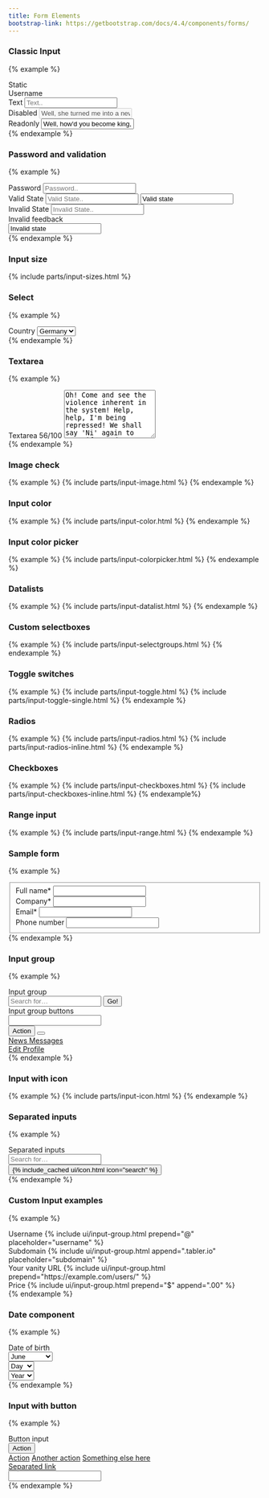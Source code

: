 ```yaml
---
title: Form Elements
bootstrap-link: https://getbootstrap.com/docs/4.4/components/forms/
---
```


### Classic Input

{% example %}
<div class="mb-2">
  <label class="form-label">Static</label>
<div class="form-control-plaintext">Username</div>
</div>

<div class="mb-2">
  <label class="form-label">Text</label>
  <input type="text" class="form-control" name="example-text-input" placeholder="Text..">
</div>

<div class="mb-2">
   <label class="form-label">Disabled</label>
   <input type="text" class="form-control" name="example-disabled-input" placeholder="Disabled.."
          value="Well, she turned me into a newt." disabled>
</div>
<div class="mb-2">
   <label class="form-label">Readonly</label>
   <input type="text" class="form-control" name="example-disabled-input" placeholder="Disabled.."
          value="Well, how'd you become king, then?" readonly>
</div>
{% endexample %}

### Password and validation
{% example %}
<div class="mb-2">
   <label class="form-label">Password</label>
   <input type="password" class="form-control" name="example-password-input" placeholder="Password..">
</div>

<div class="mb-2">
   <label class="form-label">Valid State</label>
   <input type="text" class="form-control is-valid" name="example-text-input-valid"
          placeholder="Valid State..">

   <input type="text" class="form-control mt-3 state-valid" value="Valid state">
</div>

<div class="mb-2">
   <label class="form-label">Invalid State</label>
   <input type="text" class="form-control is-invalid" name="example-text-input-invalid"
          placeholder="Invalid State..">
   <div class="invalid-feedback">Invalid feedback</div>

   <input type="text" class="form-control mt-3 state-invalid" value="Invalid state">
</div>
{% endexample %}

### Input size

{% include parts/input-sizes.html %}


### Select
{% example %}
<div class="mb-2">
   <label class="form-label">Country</label>
   <select class="form-select">
      <option value="">Germany</option>
      <option value="">USA</option>
      <option value="">Poland</option>
   </select>
</div>
{% endexample %}

### Textarea
{% example %}
<div class="mb-2">
   <label class="form-label">Textarea <span class="float-right text-muted">56/100</span></label>
   <textarea class="form-control" name="example-textarea-input" rows="6" placeholder="Content..">Oh! Come and see the violence inherent in the system! Help, help, I'm being repressed! We shall say 'Ni' again to you, if you do not appease us. I'm not a witch. I'm not a witch. Camelot!</textarea>
</div>
{% endexample %}

### Image check
{% example %}
{% include parts/input-image.html %}
{% endexample %}

### Input color
{% example %}
{% include parts/input-color.html %}
{% endexample %}

### Input color picker
{% example %}
{% include parts/input-colorpicker.html %}
{% endexample %}

### Datalists
{% example %}
{% include parts/input-datalist.html %}
{% endexample %}

### Custom selectboxes
{% example %}
{% include parts/input-selectgroups.html %}
{% endexample %}

### Toggle switches
{% example %}
{% include parts/input-toggle.html %}
{% include parts/input-toggle-single.html %}
{% endexample %}

### Radios
{% example %}
{% include parts/input-radios.html %}
{% include parts/input-radios-inline.html %}
{% endexample %}

### Checkboxes
{% example %}
{% include parts/input-checkboxes.html %}
{% include parts/input-checkboxes-inline.html %}
{% endexample%}

### Range input
{% example %}
{% include parts/input-range.html %}
{% endexample %}

### Sample form
{% example %}
<fieldset class="form-fieldset">
	<div class="mb-2">
		<label class="form-label">Full name<span class="form-required">*</span></label>
		<input type="text" class="form-control"/>
	</div>
	<div class="mb-2">
		<label class="form-label">Company<span class="form-required">*</span></label>
		<input type="text" class="form-control"/>
	</div>
	<div class="mb-2">
		<label class="form-label">Email<span class="form-required">*</span></label>
		<input type="email" class="form-control"/>
	</div>
	<div class="mb-2 mb-0">
		<label class="form-label">Phone number</label>
		<input type="tel" class="form-control"/>
	</div>
</fieldset>
{% endexample %}

### Input group
{% example %}
<div class="mb-2">
   <label class="form-label">Input group</label>
   <div class="input-group">
      <input type="text" class="form-control" placeholder="Search for&hellip;">
      <span class="input-group-append">
							<button class="btn btn-primary" type="button">Go!</button>
						</span>
   </div>
</div>
<div class="mb-2">
   <label class="form-label">Input group buttons</label>
   <div class="input-group">
      <input type="text" class="form-control">
      <div class="input-group-append">
         <button type="button" class="btn btn-primary">Action</button>
         <button data-toggle="dropdown" type="button"
                 class="btn btn-primary dropdown-toggle"></button>
         <div class="dropdown-menu dropdown-menu-right">
            <a class="dropdown-item" href="#">
               News
            </a>
            <a class="dropdown-item" href="#">
               Messages
            </a>
            <div class="dropdown-divider"></div>
            <a class="dropdown-item" href="#">
               Edit Profile
            </a>
         </div>
      </div>
   </div>
</div>
{% endexample %}

### Input with icon
{% example %}
{% include parts/input-icon.html %}
{% endexample %}

### Separated inputs
{% example %}
<div class="mb-2">
   <label class="form-label">Separated inputs</label>
   <div class="row row-xs">
      <div class="col">
         <input type="text" class="form-control" placeholder="Search for&hellip;">
      </div>
      <span class="col-auto">
        <button class="btn btn-secondary" type="button">{% include_cached ui/icon.html icon="search" %}</button>
        </span>
</div>
</div>{% endexample %}

### Custom Input examples
{% example %}
<div class="mb-2">
   <label class="form-label">Username</label>
   {% include ui/input-group.html prepend="@" placeholder="username" %}
</div>

<div class="mb-2">
   <label class="form-label">Subdomain</label>
   {% include ui/input-group.html append=".tabler.io" placeholder="subdomain" %}
</div>

<div class="mb-2">
   <label class="form-label">Your vanity URL</label>
   {% include ui/input-group.html prepend="https://example.com/users/" %}
</div>

<div class="mb-2">
   <label class="form-label">Price</label>
   {% include ui/input-group.html prepend="$" append=".00" %}
</div>
{% endexample %}

### Date component
{% example %}
<div class="mb-2">
   <label class="form-label">Date of birth</label>
   <div class="row row-xs">
      <div class="col-5">
         <select name="user[month]" class="form-select">
            <option value="">Month</option>
            <option value="1">January</option>
            <option value="2">February</option>
            <option value="3">March</option>
            <option value="4">April</option>
            <option value="5">May</option>
            <option selected="selected" value="6">June</option>
            <option value="7">July</option>
            <option value="8">August</option>
            <option value="9">September</option>
            <option value="10">October</option>
            <option value="11">November</option>
            <option value="12">December</option>
         </select>
      </div>
      <div class="col-3">
         <select name="user[day]" class="form-select">
            <option value="">Day</option>
            {% for i in (1..31) %}
            <option value="{{ i }}"{% if i == 20 %} selected{% endif %}>{{ i }}</option>{% endfor %}
         </select>
      </div>
      <div class="col-4">
         <select name="user[year]" class="form-select">
            <option value="">Year</option>
            {% for i in (1897..2014) reversed %}
            <option value="{{ i }}"{% if i == 1989 %} selected{% endif %}>{{ i }}</option>{% endfor %}
         </select>
      </div>
   </div>
</div>
{% endexample %}

### Input with button
{% example %}
<div class="mb-2">
   <label class="form-label">Button input</label>
   <div class="input-group">
      <div class="input-group-prepend">
         <button type="button" class="btn btn-secondary dropdown-toggle" data-toggle="dropdown"
                 aria-haspopup="true" aria-expanded="false">
            Action
         </button>
         <div class="dropdown-menu">
            <a class="dropdown-item" href="#">Action</a>
            <a class="dropdown-item" href="#">Another action</a>
            <a class="dropdown-item" href="#">Something else here</a>
            <div role="separator" class="dropdown-divider"></div>
            <a class="dropdown-item" href="#">Separated link</a>
         </div>
      </div>
      <input type="text" class="form-control" aria-label="Text input with dropdown button">
   </div>
</div>
{% endexample %}

